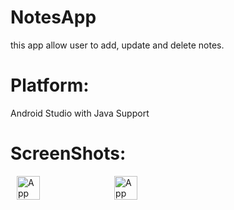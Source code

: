 # NotesApp
  this app allow user to add, update and delete notes.
# Platform:
  Android Studio with Java Support
# ScreenShots:
<div style="display:flex;">
<img alt="App" src="https://user-images.githubusercontent.com/61151477/107882349-683e0200-6ef1-11eb-9511-51e07650df68.jpg" width="27%" hspace="10">
<img alt="App" src="https://user-images.githubusercontent.com/61151477/107882355-6aa05c00-6ef1-11eb-82be-454ed740aa76.jpg" width="27%" hspace="10">

</div>
